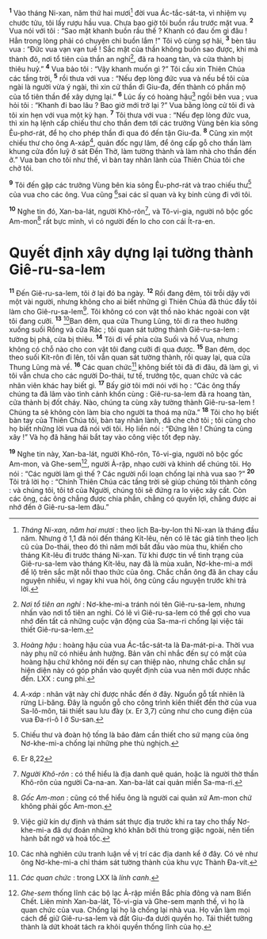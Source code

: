 <sup><b>1</b></sup> Vào tháng Ni-xan, năm thứ hai mươi[^1] đời vua Ác-tắc-sát-ta, vì nhiệm vụ chước tửu, tôi lấy rượu hầu vua. Chưa bao giờ tôi buồn rầu trước mặt vua. <sup><b>2</b></sup> Vua nói với tôi : “Sao mặt khanh buồn rầu thế ? Khanh có đau ốm gì đâu ! Hẳn trong lòng phải có chuyện chi buồn lắm !” Tôi vô cùng sợ hãi, <sup><b>3</b></sup> bèn tâu vua : “Đức vua vạn vạn tuế ! Sắc mặt của thần không buồn sao được, khi mà thành đô, nơi tổ tiên của thần an nghỉ[^2], đã ra hoang tàn, và cửa thành bị thiêu huỷ.” <sup><b>4</b></sup> Vua bảo tôi : “Vậy khanh muốn gì ?” Tôi cầu xin Thiên Chúa các tầng trời, <sup><b>5</b></sup> rồi thưa với vua : “Nếu đẹp lòng đức vua và nếu bề tôi của ngài là người vừa ý ngài, thì xin cử thần đi Giu-đa, đến thành có phần mộ của tổ tiên thần để xây dựng lại.” <sup><b>6</b></sup> Lúc ấy có hoàng hậu[^3] ngồi bên vua ; vua hỏi tôi : “Khanh đi bao lâu ? Bao giờ mới trở lại ?” Vua bằng lòng cử tôi đi và tôi xin hẹn với vua một kỳ hạn. <sup><b>7</b></sup> Tôi thưa với vua : “Nếu đẹp lòng đức vua, thì xin hạ lệnh cấp chiếu thư cho thần đem tới các trưởng Vùng bên kia sông Êu-phơ-rát, để họ cho phép thần đi qua đó đến tận Giu-đa. <sup><b>8</b></sup> Cũng xin một chiếu thư cho ông A-xáp[^4], quản đốc ngự lâm, để ông cấp gỗ cho thần làm khung cửa đồn luỹ ở sát Đền Thờ, làm tường thành và làm nhà cho thần đến ở.” Vua ban cho tôi như thế, vì bàn tay nhân lành của Thiên Chúa tôi che chở tôi.

<sup><b>9</b></sup> Tôi đến gặp các trưởng Vùng bên kia sông Êu-phơ-rát và trao chiếu thư[^5] của vua cho các ông. Vua cũng [^1*]sai các sĩ quan và kỵ binh cùng đi với tôi.

<sup><b>10</b></sup> Nghe tin đó, Xan-ba-lát, người Khô-rôn[^6], và Tô-vi-gia, người nô bộc gốc Am-mon[^7] rất bực mình, vì có người đến lo cho con cái Ít-ra-en.

# Quyết định xây dựng lại tường thành Giê-ru-sa-lem
<sup><b>11</b></sup> Đến Giê-ru-sa-lem, tôi ở lại đó ba ngày. <sup><b>12</b></sup> Rồi đang đêm, tôi trỗi dậy với một vài người, nhưng không cho ai biết những gì Thiên Chúa đã thúc đẩy tôi làm cho Giê-ru-sa-lem[^8]. Tôi không có con vật thồ nào khác ngoài con vật tôi đang cưỡi. <sup><b>13</b></sup> [^9]Ban đêm, qua cửa Thung Lũng, tôi đi ra theo hướng xuống suối Rồng và cửa Rác ; tôi quan sát tường thành Giê-ru-sa-lem : tường bị phá, cửa bị thiêu. <sup><b>14</b></sup> Tôi đi về phía cửa Suối và hồ Vua, nhưng không có chỗ nào cho con vật tôi đang cưỡi đi qua được. <sup><b>15</b></sup> Ban đêm, dọc theo suối Kít-rôn đi lên, tôi vẫn quan sát tường thành, rồi quay lại, qua cửa Thung Lũng mà về. <sup><b>16</b></sup> Các quan chức[^10] không biết tôi đã đi đâu, đã làm gì, vì tôi vẫn chưa cho các người Do-thái, tư tế, trưởng tộc, quan chức và các nhân viên khác hay biết gì. <sup><b>17</b></sup> Bấy giờ tôi mới nói với họ : “Các ông thấy chúng ta đã lâm vào tình cảnh khốn cùng : Giê-ru-sa-lem đã ra hoang tàn, cửa thành bị đốt cháy. Nào, chúng ta cùng xây tường thành Giê-ru-sa-lem ! Chúng ta sẽ không còn làm bia cho người ta thoá mạ nữa.” <sup><b>18</b></sup> Tôi cho họ biết bàn tay của Thiên Chúa tôi, bàn tay nhân lành, đã che chở tôi ; tôi cũng cho họ biết những lời vua đã nói với tôi. Họ liền nói : “Đứng lên ! Chúng ta cùng xây !” Và họ đã hăng hái bắt tay vào công việc tốt đẹp này.

<sup><b>19</b></sup> Nghe tin này, Xan-ba-lát, người Khô-rôn, Tô-vi-gia, người nô bộc gốc Am-mon, và Ghe-sem[^11], người Ả-rập, nhạo cười và khinh dể chúng tôi. Họ nói : “Các người làm gì thế ? Các người nổi loạn chống lại nhà vua sao ?” <sup><b>20</b></sup> Tôi trả lời họ : “Chính Thiên Chúa các tầng trời sẽ giúp chúng tôi thành công : và chúng tôi, tôi tớ của Người, chúng tôi sẽ đứng ra lo việc xây cất. Còn các ông, các ông chẳng được chia phần, chẳng có quyền lợi, chẳng được ai nhớ đến ở Giê-ru-sa-lem đâu.”

[^1]: <i>Tháng Ni-xan, năm hai mươi</i> : theo lịch Ba-by-lon thì Ni-xan là tháng đầu năm. Nhưng ở 1,1 đã nói đến tháng Kít-lêu, nên có lẽ tác giả tính theo lịch cũ của Do-thái, theo đó thì năm mới bắt đầu vào mùa thu, khiến cho tháng Kít-lêu đi trước tháng Ni-xan. Từ khi được tin về tình trạng của Giê-ru-sa-lem vào tháng Kít-lêu, nay đã là mùa xuân, Nơ-khe-mi-a mới để lộ trên sắc mặt nỗi thao thức của ông. Chắc chắn ông đã ăn chay cầu nguyện nhiều, vì ngay khi vua hỏi, ông cũng cầu nguyện trước khi trả lời.
[^2]: <i>Nơi tổ tiên an nghỉ</i> : Nơ-khe-mi-a tránh nói tên Giê-ru-sa-lem, nhưng nhấn vào nơi tổ tiên an nghỉ. Có lẽ vì Giê-ru-sa-lem có thể gợi cho vua nhớ đến tất cả những cuộc vận động của Sa-ma-ri chống lại việc tái thiết Giê-ru-sa-lem.
[^3]: <i>Hoàng hậu</i> : hoàng hậu của vua Ác-tắc-sát-ta là Đa-mát-pi-a. Thời vua này phụ nữ có nhiều ảnh hưởng. Bản văn chỉ nhắc đến sự có mặt của hoàng hậu chứ không nói đến sự can thiệp nào, nhưng chắc chắn sự hiện diện này có góp phần vào quyết định của vua nên mới được nhắc đến. LXX : cung phi.
[^4]: <i>A-xáp</i> : nhân vật này chỉ được nhắc đến ở đây. Nguồn gỗ tất nhiên là rừng Li-băng. Đây là nguồn gỗ cho công trình kiến thiết đền thờ của vua Sa-lô-môn, tái thiết sau lưu đày (x. Er 3,7) cũng như cho cung điện của vua Đa-ri-ô I ở Su-san.
[^5]: Chiếu thư và đoàn hộ tống là bảo đảm cần thiết cho sứ mạng của ông Nơ-khe-mi-a chống lại những phe thù nghịch.
[^6]: <i>Người Khô-rôn</i> : có thể hiểu là địa danh quê quán, hoặc là người thờ thần Khô-rôn của người Ca-na-an. Xan-ba-lát cai quản miền Sa-ma-ri.
[^7]: <i>Gốc Am-mon</i> : cũng có thể hiểu ông là người cai quản xứ Am-mon chứ không phải gốc Am-mon.
[^8]: Việc giữ kín dự định và thám sát thực địa trước khi ra tay cho thấy Nơ-khe-mi-a đã dự đoán những khó khăn bởi thù trong giặc ngoài, nên tiến hành bất ngờ và hoả tốc.
[^9]: Các nhà nghiên cứu tranh luận về vị trí các địa danh kể ở đây. Có vẻ như ông Nơ-khe-mi-a chỉ thám sát tường thành của khu vực Thành Đa-vít.
[^10]: <i>Các quan chức</i> : trong LXX là <i>lính canh</i>.
[^11]: <i>Ghe-sem</i> thống lĩnh các bộ lạc Ả-rập miền Bắc phía đông và nam Biển Chết. Liên minh Xan-ba-lát, Tô-vi-gia và Ghe-sem mạnh thế, vì họ là quan chức của vua. Chống lại họ là chống lại nhà vua. Họ vẫn làm mọi cách để giữ Giê-ru-sa-lem và đất Giu-đa dưới quyền họ. Tái thiết tường thành là dứt khoát tách ra khỏi quyền thống lĩnh của họ.
[^1*]: Er 8,22
